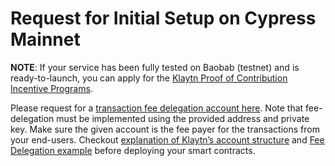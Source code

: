 # Request for Initial Setup on Cypress Mainnet

**NOTE**: If your service has been fully tested on Baobab \(testnet\) and is ready-to-launch, you can apply for the [Klaytn Proof of Contribution Incentive Programs](https://docs.klaytn.com/klaytn/design/token-economy#incentive-programs).

Please request for a [transaction fee delegation account here](https://klaytn.typeform.com/to/op3xWQ). Note that fee-delegation must be implemented using the provided address and private key. Make sure the given account is the fee payer for the transactions from your end-users. Checkout [explanation of Klaytn’s account structure](https://docs.klaytn.com/klaytn/design/accounts) and [Fee Delegation example](https://docs.klaytn.com/bapp/tutorials/fee-delegation-example) before deploying your smart contracts.

